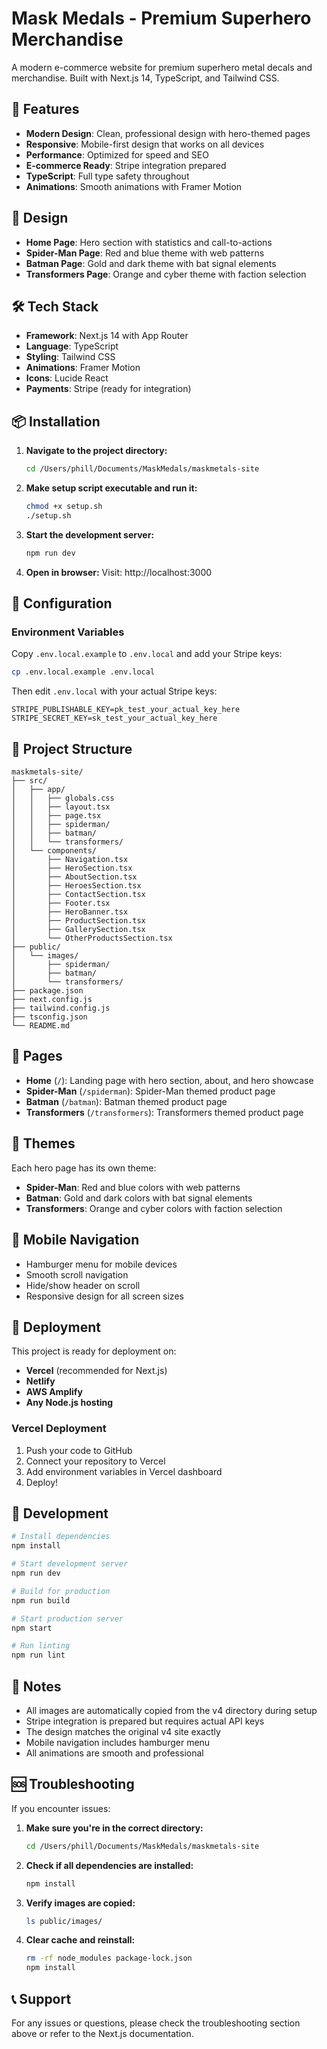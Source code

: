 # Mask Medals - Premium Superhero Merchandise

A modern e-commerce website for premium superhero metal decals and merchandise. Built with Next.js 14, TypeScript, and Tailwind CSS.

## 🚀 Features

- **Modern Design**: Clean, professional design with hero-themed pages
- **Responsive**: Mobile-first design that works on all devices
- **Performance**: Optimized for speed and SEO
- **E-commerce Ready**: Stripe integration prepared
- **TypeScript**: Full type safety throughout
- **Animations**: Smooth animations with Framer Motion

## 🎨 Design

- **Home Page**: Hero section with statistics and call-to-actions
- **Spider-Man Page**: Red and blue theme with web patterns
- **Batman Page**: Gold and dark theme with bat signal elements
- **Transformers Page**: Orange and cyber theme with faction selection

## 🛠️ Tech Stack

- **Framework**: Next.js 14 with App Router
- **Language**: TypeScript
- **Styling**: Tailwind CSS
- **Animations**: Framer Motion
- **Icons**: Lucide React
- **Payments**: Stripe (ready for integration)

## 📦 Installation

1. **Navigate to the project directory:**
   ```bash
   cd /Users/phill/Documents/MaskMedals/maskmetals-site
   ```

2. **Make setup script executable and run it:**
   ```bash
   chmod +x setup.sh
   ./setup.sh
   ```

3. **Start the development server:**
   ```bash
   npm run dev
   ```

4. **Open in browser:**
   Visit: http://localhost:3000

## 🔧 Configuration

### Environment Variables

Copy `.env.local.example` to `.env.local` and add your Stripe keys:

```bash
cp .env.local.example .env.local
```

Then edit `.env.local` with your actual Stripe keys:

```env
STRIPE_PUBLISHABLE_KEY=pk_test_your_actual_key_here
STRIPE_SECRET_KEY=sk_test_your_actual_key_here
```

## 📁 Project Structure

```
maskmetals-site/
├── src/
│   ├── app/
│   │   ├── globals.css
│   │   ├── layout.tsx
│   │   ├── page.tsx
│   │   ├── spiderman/
│   │   ├── batman/
│   │   └── transformers/
│   └── components/
│       ├── Navigation.tsx
│       ├── HeroSection.tsx
│       ├── AboutSection.tsx
│       ├── HeroesSection.tsx
│       ├── ContactSection.tsx
│       ├── Footer.tsx
│       ├── HeroBanner.tsx
│       ├── ProductSection.tsx
│       ├── GallerySection.tsx
│       └── OtherProductsSection.tsx
├── public/
│   └── images/
│       ├── spiderman/
│       ├── batman/
│       └── transformers/
├── package.json
├── next.config.js
├── tailwind.config.js
├── tsconfig.json
└── README.md
```

## 🎯 Pages

- **Home** (`/`): Landing page with hero section, about, and hero showcase
- **Spider-Man** (`/spiderman`): Spider-Man themed product page
- **Batman** (`/batman`): Batman themed product page  
- **Transformers** (`/transformers`): Transformers themed product page

## 🎨 Themes

Each hero page has its own theme:

- **Spider-Man**: Red and blue colors with web patterns
- **Batman**: Gold and dark colors with bat signal elements
- **Transformers**: Orange and cyber colors with faction selection

## 📱 Mobile Navigation

- Hamburger menu for mobile devices
- Smooth scroll navigation
- Hide/show header on scroll
- Responsive design for all screen sizes

## 🚀 Deployment

This project is ready for deployment on:

- **Vercel** (recommended for Next.js)
- **Netlify**
- **AWS Amplify**
- **Any Node.js hosting**

### Vercel Deployment

1. Push your code to GitHub
2. Connect your repository to Vercel
3. Add environment variables in Vercel dashboard
4. Deploy!

## 🔧 Development

```bash
# Install dependencies
npm install

# Start development server
npm run dev

# Build for production
npm run build

# Start production server
npm start

# Run linting
npm run lint
```

## 📝 Notes

- All images are automatically copied from the v4 directory during setup
- Stripe integration is prepared but requires actual API keys
- The design matches the original v4 site exactly
- Mobile navigation includes hamburger menu
- All animations are smooth and professional

## 🆘 Troubleshooting

If you encounter issues:

1. **Make sure you're in the correct directory:**
   ```bash
   cd /Users/phill/Documents/MaskMedals/maskmetals-site
   ```

2. **Check if all dependencies are installed:**
   ```bash
   npm install
   ```

3. **Verify images are copied:**
   ```bash
   ls public/images/
   ```

4. **Clear cache and reinstall:**
   ```bash
   rm -rf node_modules package-lock.json
   npm install
   ```

## 📞 Support

For any issues or questions, please check the troubleshooting section above or refer to the Next.js documentation.
